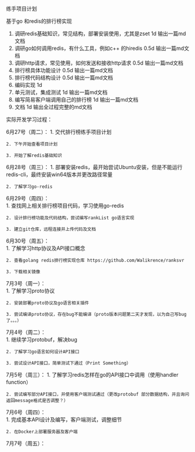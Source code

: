 练手项目计划

基于go 和redis的排行榜实现

1. 调研redis基础知识，常见结构，部署安装使用，尤其是zset   1d  输出一篇md文档
2. 调研go如何调用redis，有什么工具，例如c++ 的hiredis 		0.5d 	输出一篇md文档
3. 调研http请求，常见使用，如何发送和接收http请求			0.5d 	输出一篇md文档
4. 排行榜具体功能设计										0.5d	输出一篇md文档
5. 排行榜代码结构设计 									0.5d 	输出一篇md文档
6. 编码实现 												1d
7. 单元测试，集成测试 									1d 		输出一篇md文档
8. 编写简易客户端调用自己的排行榜 							1d 		输出一篇md文档
9. 文档 													1d 		输出全过程完整的md文档   
   
   
   
实际开发学习过程：   
    
6月27号（周二）：
    1. 交代排行榜练手项目计划  

    2. 下午开始查看项目计划  

    3. 开始了解redis基础知识  
  
6月28号（周三）：
    1. 部署安装redis，最开始尝试Ubuntu安装，但是不能运行redis-cli，最终安装win64版本并更改路径常量  

    2. 了解学习go-redis  
      
6月29号（周四）：  
    1. 查找网上相关排行榜项目代码，学习使用go-redis  

    2. 设计排行榜功能及代码结构，尝试编写rankList go语言实现

    3. 建立git仓库，远程连接并上传代码及文档  
      
6月30号（周五）：  
    1. 了解学习http协议及API接口概念  

    2. 查看golang redis排行榜实现仓库 https://github.com/Walikrence/ranksvr  

    3. 下载相关镜像  
  
7月3号（周一）：  
    1. 了解学习proto协议  

    2. 安装部署proto协议及go语言相关插件  

    3. 尝试编译proto协议，存在bug不能编译（proto版本问题第二天才发现，以为自己写bug了。。。）  
      
7月4号（周二）：  
    1. 继续学习protobuf，解决bug  

    2. 了解学习go语言如何设计API接口  

    3. 尝试设计API接口，简单测试下通过（Print Something）   
      
7月5号（周三）：
    1. 了解学习redis怎样在go的API接口中调用（使用handler function）  

    2. 尝试编写部分API接口，并使用客户端测试通过（更改protobuf 部分数据结构，并且询问返回message格式是否调整？）  
       
7月6号（周四）：    
    1. 完成基本API设计及编写，客户端测试，调整细节  
    
    2. 在Docker上部署服务器及客户端  
      
7月7号（周五）：  
    


      

      



